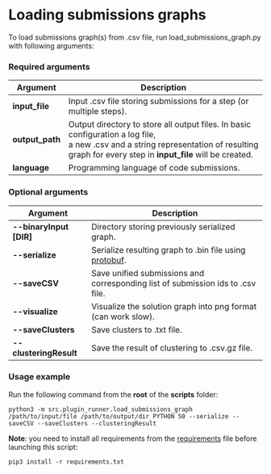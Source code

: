 # Loading submissions graphs

To load submissions graph(s) from .csv file, run load_submissions_graph.py with following arguments:

### Required arguments

| Argument          | Description                                                                                                                                                                                     |
|-------------------|-------------------------------------------------------------------------------------------------------------------------------------------------------------------------------------------------|
| **input_file**    | Input .csv file storing submissions for a step (or multiple steps).                                                                                                                             |
| **output_path**   | Output directory to store all output files. In basic configuration a log file, <br/>a new .csv and a string representation of resulting graph for every step in **input_file** will be created. |
| **language**      | Programming language of code submissions.                                                                                                                                                       |

### Optional arguments

| Argument                | Description                                                                                              |
|-------------------------|----------------------------------------------------------------------------------------------------------|
| **--binaryInput [DIR]** | Directory storing previously serialized graph.                                                           |
| **--serialize**         | Serialize resulting graph to .bin file using [protobuf](https://developers.google.com/protocol-buffers). |
| **--saveCSV**           | Save unified submissions and corresponding list of submission ids to .csv file.                          |
| **--visualize**         | Visualize the solution graph into png format (can work slow).                                            |
| **--saveClusters**      | Save clusters to .txt file.                                                                              |
| **--clusteringResult**  | Save the result of clustering to .csv.gz file.                                                           |

### Usage example

Run the following command from the **root** of the **scripts** folder:

```
python3 -m src.plugin_runner.load_submissions_graph /path/to/input/file /path/to/output/dir PYTHON 50 --serialize --saveCSV --saveClusters --clusteringResult
```

**Note**: you need to install all requirements from the 
[requirements](./requirements.txt) file before launching this script:

```text
pip3 install -r requirements.txt
```
